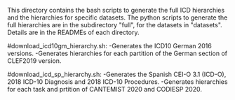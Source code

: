 This directory contains the bash scripts to generate the full ICD hierarchies and the hierarchies for specific datasets. 
The python scripts to generate the full hierarchies are in the subdirectory "full", for the datasets in "datasets". Details are in the READMEs of each directory.

#download_icd10gm_hierarchy.sh:
-Generates the ICD10 German 2016 versions.
-Generates hierarchies for each partition of the German section of CLEF2019 version. 

#download_icd_sp_hierarchy.sh:
-Generates the Spanish CEI-O 3.1 (ICD-O), 2018 ICD-10 Diagnosis and 2018 ICD-10 Procedures.
-Generates hierarchies for each task and prtition of CANTEMIST 2020 and CODIESP 2020. 